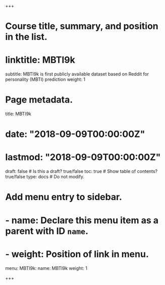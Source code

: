 +++
# Course title, summary, and position in the list.
# linktitle: MBTI9k
subtitle: MBTI9k is first publicly available dataset based on Reddit for personality (MBTI) prediction
weight: 1

# Page metadata.
title: MBTI9k
# date: "2018-09-09T00:00:00Z"
# lastmod: "2018-09-09T00:00:00Z"
draft: false  # Is this a draft? true/false
toc: true  # Show table of contents? true/false
type: docs  # Do not modify.

# Add menu entry to sidebar.
# - name: Declare this menu item as a parent with ID `name`.
# - weight: Position of link in menu.
menu:
  MBTI9k:
    name: MBTI9k
    weight: 1

+++